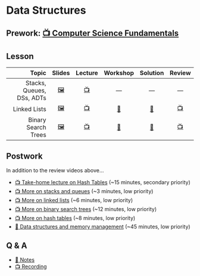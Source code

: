 # Data Structures

## Prework: [📺 Computer Science Fundamentals](https://youtu.be/5pmSAEeMsfo)

## Lesson

Topic | Slides | Lecture | Workshop | Solution | Review
-----:|:------:|:-------:|:--------:|:--------:|:-----:
Stacks, Queues, DSs, ADTs | [🖼️][ds-1a] | [📺][ds-1b] | — | — | —
Linked Lists | [🖼️][ds-2a] | [📺][ds-2b] | [🤝][ds-2c] | [👾][ds-2d] | [📺][ds-2e]
Binary Search Trees | [🖼️][ds-3a] | [📺][ds-3b] | [🤝][ds-3c] | [👾][ds-3d] | [📺][ds-3e]

## Postwork

In addition to the review videos above...

- [📺 Take-home lecture on Hash Tables](https://youtu.be/_ly0_BpLJdk) (~15 minutes, secondary priority)
- [📺 More on stacks and queues](https://youtu.be/6QS_Cup1YoI) (~3 minutes, low priority)
- [📺 More on linked lists](https://youtu.be/LOHBGyK3Hbs) (~6 minutes, low priority)
- [📺 More on binary search trees](https://youtu.be/D5SrAga1pno) (~12 minutes, low priority)
- [📺 More on hash tables](https://youtu.be/h2d9b_nEzoA) (~8 minutes, low priority)
- [📖 Data structures and memory management](https://www.interviewcake.com/article/python/data-structures-coding-interview) (~45 minutes, low priority)

[ds-1a]: 1-stacks-and-queues/Stacks%20and%20Queues.pdf
[ds-1b]: https://youtu.be/5HK1a6XJ-MU

[ds-2a]: 2-linked-lists/Linked%20Lists.pdf
[ds-2b]: https://youtu.be/VpmJ13x5SJo
[ds-2c]: https://learn.fullstackacademy.com/workshop/5a4be03fe3fbeb000409089d/landing
[ds-2d]: 2-linked-lists/PairExercise.LinkedList
[ds-2e]: https://www.youtube.com/playlist?list=PLx0iOsdUOUmmR3kE0iA2eIYNS_beMg8ti

[ds-3a]: 3-binary-search-trees/Binary%20Search%20Trees.pdf
[ds-3b]: https://youtu.be/a7brI0_a6Ts
[ds-3c]: https://learn.fullstackacademy.com/workshop/5a4beca71e7a03000474c9fa/landing
[ds-3d]: 3-binary-search-trees/PairExercise.BinarySearchTree
[ds-3e]: https://www.youtube.com/playlist?list=PLx0iOsdUOUmkvOhyAm1NUJ023D8PyaD-B

## Q & A

- [📖 Notes](q-and-a-notes.md)
- [📺 Recording](https://youtu.be/ox6zYpe6Xwc)
